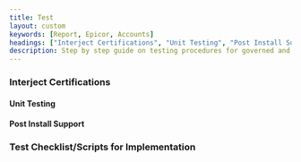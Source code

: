 ```yaml
---
title: Test
layout: custom
keywords: [Report, Epicor, Accounts]
headings: ["Interject Certifications", "Unit Testing", "Post Install Support", "Test Checklist/Scripts for Implementation"]
description: Step by step guide on testing procedures for governed and ad-hoc reports.
---
```


### Interject Certifications

#### Unit Testing

#### Post Install Support

### Test Checklist/Scripts for Implementation
